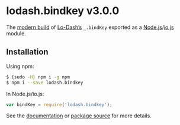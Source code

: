 # lodash.bindkey v3.0.0

The [modern build](https://github.com/lodash/lodash/wiki/Build-Differences) of [Lo-Dash’s](https://lodash.com/) `_.bindKey` exported as a [Node.js](http://nodejs.org/)/[io.js](https://iojs.org/) module.

## Installation

Using npm:

```bash
$ {sudo -H} npm i -g npm
$ npm i --save lodash.bindkey
```

In Node.js/io.js:

```js
var bindKey = require('lodash.bindkey');
```

See the [documentation](https://lodash.com/docs#bindKey) or [package source](https://github.com/lodash/lodash/blob/3.0.0-npm-packages/lodash.bindkey) for more details.
